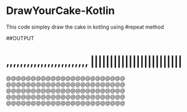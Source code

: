 # DrawYourCake-Kotlin

This code simpley draw the cake in kotling using #repeat method

##OUTPUT



 ,,,,,,,,,,,,,,,,,,,,,,,,
 ||||||||||||||||||||||||
==========================
 @@@@@@@@@@@@@@@@@@@@@@@@
 @@@@@@@@@@@@@@@@@@@@@@@@
 @@@@@@@@@@@@@@@@@@@@@@@@
 @@@@@@@@@@@@@@@@@@@@@@@@
 @@@@@@@@@@@@@@@@@@@@@@@@
